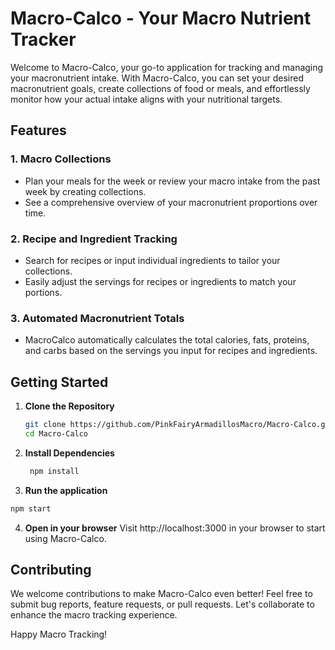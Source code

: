 # Macro-Calco - Your Macro Nutrient Tracker

Welcome to Macro-Calco, your go-to application for tracking and managing your macronutrient intake. With Macro-Calco, you can set your desired macronutrient goals, create collections of food or meals, and effortlessly monitor how your actual intake aligns with your nutritional targets.

## Features

### 1. **Macro Collections**
   - Plan your meals for the week or review your macro intake from the past week by creating collections.
   - See a comprehensive overview of your macronutrient proportions over time.

### 2. **Recipe and Ingredient Tracking**
   - Search for recipes or input individual ingredients to tailor your collections.
   - Easily adjust the servings for recipes or ingredients to match your portions.

### 3. **Automated Macronutrient Totals**
   - MacroCalco automatically calculates the total calories, fats, proteins, and carbs based on the servings you input for recipes and ingredients.

## Getting Started

1. **Clone the Repository**
   ```bash
   git clone https://github.com/PinkFairyArmadillosMacro/Macro-Calco.git
   cd Macro-Calco
   
2. **Install Dependencies**
   ```bash
    npm install
   ```
3. **Run the application**
  ```bash
  npm start
  ```
4. **Open in your browser**
  Visit http://localhost:3000 in your browser to start using Macro-Calco.

## Contributing

We welcome contributions to make Macro-Calco even better! Feel free to submit bug reports, feature requests, or pull requests. Let's collaborate to enhance the macro tracking experience.

Happy Macro Tracking!

